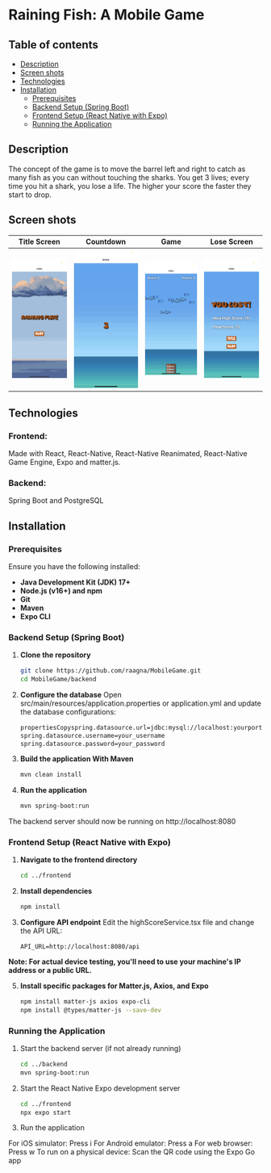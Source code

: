 # Raining Fish: A Mobile Game
## Table of contents
- [Description](#description)
- [Screen shots](#screen-shots)
- [Technologies](#technologies)
- [Installation](#installation)
  - [Prerequisites](#prerequisites)
  - [Backend Setup (Spring Boot)](#backend-setup-spring-boot)
  - [Frontend Setup (React Native with Expo)](#frontend-setup-react-native-with-expo)
  - [Running the Application](running-the-application)

## Description
The concept of the game is to move the barrel left and right to catch as many fish as you can without touching the sharks. You get 3 lives; every time you hit a shark, you lose a life. The higher your score the faster they start to drop.


## Screen shots 

|Title Screen                                                      |   Countdown                                                          |    Game                                                           |   Lose Screen |  
|:----------------------------------------------------------------:|:--------------------------------------------------------------------:|:-----------------------------------------------------------------:|:-------------:| 
|<img src="\assets\TitleIMG.png" alt="Title screen" width="200"/>  | <img src="\assets\CountdownIMG.png" alt="Title screen" width="200"/> | <img src="\assets\GameIMG.png" alt="Title screen" width="200"/>  | <img src="\assets\LostScreenIMG.png" alt="Title screen" width="200"/>|                                                                            


## Technologies 
### Frontend:
Made with React, React-Native, React-Native Reanimated, React-Native Game Engine, Expo and matter.js.
### Backend:
Spring Boot and PostgreSQL


## Installation

### Prerequisites
Ensure you have the following installed:

- **Java Development Kit (JDK) 17+**
- **Node.js (v16+) and npm**
- **Git**
- **Maven**
- **Expo CLI**
  
### Backend Setup (Spring Boot)

1. **Clone the repository**

    ```bash
   git clone https://github.com/raagna/MobileGame.git
   cd MobileGame/backend

2. **Configure the database**
Open src/main/resources/application.properties or application.yml and update the database configurations:

    ```properties
    propertiesCopyspring.datasource.url=jdbc:mysql://localhost:yourport/yourdbname
    spring.datasource.username=your_username
    spring.datasource.password=your_password

3. **Build the application With Maven**
  
    ```bash
    mvn clean install

4. **Run the application**
    ```bash
    mvn spring-boot:run
The backend server should now be running on http://localhost:8080

### Frontend Setup (React Native with Expo)
1. **Navigate to the frontend directory**
    ````bash
    cd ../frontend

2. **Install dependencies**
    ```bash
    npm install

4. **Configure API endpoint**
Edit the highScoreService.tsx file and change the API URL:
    ```tsx
    API_URL=http://localhost:8080/api
**Note: For actual device testing, you'll need to use your machine's IP address or a public URL.**

5. **Install specific packages for Matter.js, Axios, and Expo**
    ```bash
    npm install matter-js axios expo-cli
    npm install @types/matter-js --save-dev

### Running the Application

1. Start the backend server (if not already running)
    ```bash 
    cd ../backend
    mvn spring-boot:run

2. Start the React Native Expo development server
    ```bash
    cd ../frontend
    npx expo start

3. Run the application

For iOS simulator: Press i
For Android emulator: Press a
For web browser: Press w
To run on a physical device: Scan the QR code using the Expo Go app












